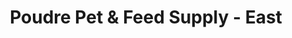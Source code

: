 ---
title: "Poudre Pet & Feed Supply - East"
url: /fort-collins/poudre-pet-und-feed-supply-east/
shop: Allgemein
---